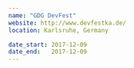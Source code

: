 ```yaml
---
name: "GDG DevFest"
website: http://www.devfestka.de/
location: Karlsruhe, Germany

date_start: 2017-12-09
date_end:   2017-12-09
---
```

